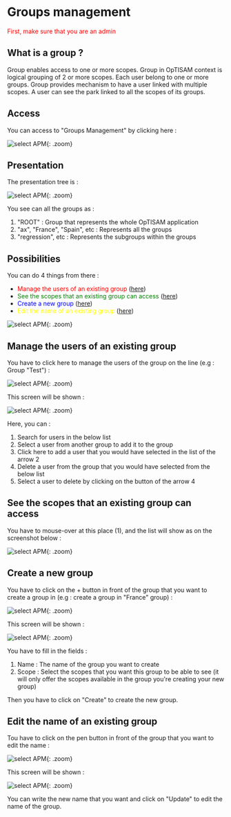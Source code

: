 <link rel="stylesheet" href="../../../css/enlargeImage.css" />

# Groups management

<span style="color:red">First, make sure that you are an admin</span>

## What is a group ?

Group enables access to one or more scopes. Group in OpTISAM context is logical grouping of 2 or more scopes. Each user belong to one or more groups. Group provides mechanism to have a user linked with multiple scopes. A user can see the park linked to all the scopes of its groups.

## Access

You can access to "Groups Management" by clicking here :

![select APM](../../img/groupsMana/accessu.jpg){: .zoom}

## Presentation

The presentation tree is : 

![select APM](../../img/groupsMana/presentationu.jpg){: .zoom}

You see can all the groups as :  
1. "ROOT" : Group that represents the whole OpTISAM application  
2. "ax", "France", "Spain", etc : Represents all the groups  
3. "regression", etc : Represents the subgroups within the groups  

## Possibilities

You can do 4 things from there :  
- <span style="color:red">Manage the users of an existing group</span> ([here](#manage-the-users-of-an-existing-group))  
- <span style="color:green">See the scopes that an existing group can access </span> ([here](#see-the-scopes-that-an-existing-group-can-access))  
- <span style="color:blue">Create a new group</span> ([here](#create-a-new-group))  
- <span style="color:yellow">Edit the name of an existing group</span> ([here](#edit-the-name-of-an-existing-group))  

![select APM](../../img/groupsMana/possibilitiesu.jpg){: .zoom}

## Manage the users of an existing group

You have to click here to manage the users of the group on the line (e.g : Group "Test") : 

![select APM](../../img/groupsMana/manage1.jpg){: .zoom}

This screen will be shown : 

![select APM](../../img/groupsMana/manage2.jpg){: .zoom}

Here, you can :

1. Search for users in the below list  
2. Select a user from another group to add it to the group  
3. Click here to add a user that you would have selected in the list of the arrow 2  
4. Delete a user from the group that you would have selected from the below list  
5. Select a user to delete by clicking on the button of the arrow 4  


## See the scopes that an existing group can access 

You have to mouse-over at this place (1), and the list will show as on the screenshot below :  

![select APM](../../img/groupsMana/see1.jpg){: .zoom}

## Create a new group

You have to click on the + button in front of the group that you want to create a group in (e.g : create a group in "France" group) : 

![select APM](../../img/groupsMana/create1.jpg){: .zoom}

This screen will be shown : 

![select APM](../../img/groupsMana/create2.jpg){: .zoom}

You have to fill in the fields :  
1. Name : The name of the group you want to create  
2. Scope : Select the scopes that you want this group to be able to see (it will only offer the scopes available in the group you're creating your new group)

Then you have to click on "Create" to create the new group.

## Edit the name of an existing group

Tou have to click on the pen button in front of the group that you want to edit the name :  

![select APM](../../img/groupsMana/edit1.jpg){: .zoom}

This screen will be shown : 

![select APM](../../img/groupsMana/edit2.jpg){: .zoom}

You can write the new name that you want and click on "Update" to edit the name of the group.

<script src="../../../js/zoomImage.js"></script>